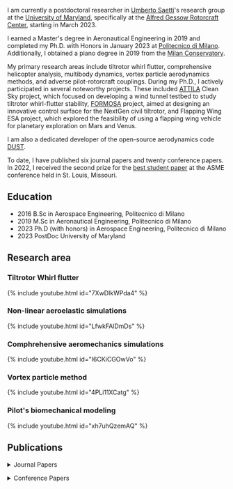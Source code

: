 I am currently a postdoctoral researcher in [Umberto Saetti](https://umbertosaetti.com/)'s research group at the [University of Maryland](https://umd.edu/), specifically at the [Alfred Gessow Rotorcraft Center](http://www.agrc.umd.edu/), starting in March 2023. 

I earned a Master's degree in Aeronautical Engineering in 2019 and completed my Ph.D. with Honors in January 2023 at [Politecnico di Milano](https://www.polimi.it/). Additionally, I obtained a piano degree in 2019 from the [Milan Conservatory](https://www.consmilano.it/).

My primary research areas include tiltrotor whirl flutter, comprehensive helicopter analysis, multibody dynamics, vortex particle aerodynamics methods, and adverse pilot-rotorcraft couplings.
During my Ph.D., I actively participated in several noteworthy projects. 
These included [ATTILA](https://www.attila-project.eu/) Clean Sky project, which focused on developing a wind tunnel testbed to study tiltrotor whirl-flutter stability, [FORMOSA](https://www.formosa-project.eu/) project, aimed at designing an innovative control surface for the NextGen civil tiltrotor, and Flapping Wing ESA project, which explored the feasibility of using a flapping wing vehicle for planetary exploration on Mars and Venus.

I am also a dedicated developer of the open-source aerodynamics code [DUST](https://public.gitlab.polimi.it/DAER/dust). 

To date, I have published six journal papers and twenty conference papers. In 2022, I received the second prize for the [best student paper](https://www.aero.polimi.it/it/magazine/asme-idetc-msndc-alessandro-cocco-awarded-second-best-student-paper) at the ASME conference held in St. Louis, Missouri.

## Education 
- 2016 B.Sc in Aerospace Engineering, Politecnico di Milano
- 2019 M.Sc in Aeronautical Engineering, Politecnico di Milano
- 2023 Ph.D (with honors) in Aerospace Engineering, Politecnico di Milano 
- 2023 PostDoc University of Maryland

## Research area 
### Tiltrotor Whirl flutter

{% include youtube.html id="7XwDIkWPda4" %} 


 
### Non-linear aeroelastic simulations

{% include youtube.html id="LfwkFAlDmDs" %} 



### Comphrehensive aeromechanics simulations

{% include youtube.html id="I6CKiCGOwVo" %} 


### Vortex particle method 

{% include youtube.html id="4PLi11XCatg" %} 


### Pilot's biomechanical modeling 

{% include youtube.html id="xh7uhQzemAQ" %} 


## Publications 
<p>
<details>

  <summary markdown="span">Journal Papers</summary>

- Tamer, Aykut; Zanoni, Andrea; Muscarello, Vincenzo; <b>Cocco, Alessandro</b>; Quaranta, Giuseppe; Masarati, Pierangelo;  <i>Biodynamic modeling techniques for rotorcraft comfort evaluation</i> Aerotecnica Missili & Spazio 98  147-158 2019 Springer International Publishing, <a href="https://re.public.polimi.it/bitstream/11311/1091208/4/TAMEA_OA_02-19.pdf"><b>[PDF]</b></a><br><br>

- Zanoni, Andrea*; <b>Cocco, Alessandro</b>*; Masarati, Pierangelo;  <i>Multibody dynamics analysis of the human upper body for rotorcraft–pilot interaction</i> Nonlinear dynamics 102  1517-1539 2020 Springer Netherlands, <a href="https://link.springer.com/content/pdf/10.1007/s11071-020-06005-7.pdf?pdf=button"><b>[PDF]</b></a><br><br>

- Tamer, Aykut; Zanoni, Andrea; <b>Cocco, Alessandro</b>; Masarati, Pierangelo;  <i>A generalized index for the assessment of helicopter pilot vibration exposure</i> Vibration 4 1 133-150 2021 MDPI, <a href="https://www.mdpi.com/2571-631X/4/1/12/pdf"><b>[PDF]</b></a><br><br>

- Tamer, Aykut; Zanoni, Andrea; <b>Cocco, Alessandro</b>; Masarati, Pierangelo;  <i>A numerical study of vibration-induced instrument reading capability degradation in helicopter pilots</i> CEAS Aeronautical Journal 12  427-440 2021 Springer Vienna, <a href="https://link.springer.com/content/pdf/10.1007/s13272-021-00516-8.pdf?pdf=button"><b>[PDF]</b></a><br><br>

- Savino, Alberto*; <b>Cocco, Alessandro</b>*; Zanotti, Alex; Tugnoli, Matteo; Masarati, Pierangelo; Muscarello, Vincenzo;  <i>Coupling mid-fidelity aerodynamics and multibody dynamics for the aeroelastic analysis of rotary-wing vehicles</i> Energies 14 21 6979 2021 MDPI, <a href="https://www.mdpi.com/1996-1073/14/21/6979/pdf?version=1635137098
"><b>[PDF]</b></a><br><br>

- <b>Cocco, Alessandro</b>; Mazzetti, Stefano; Masarati, Pierangelo; Hoff, Stefan van’t; Timmerman, Bart;  <i>Numerical Whirl–Flutter analysis of a tiltrotor semi-span wind tunnel model</i> CEAS Aeronautical Journal 13 4 923-938 2022 Springer Vienna, <a href="https://link.springer.com/content/pdf/10.1007/s13272-022-00605-2.pdf?pdf=button
"><b>[PDF]</b></a><br><br>

- Chebac, Riccardo; Vanoni, Fabio; Porta, Alessandro; Campi, Fabrizio; <b>Cocco, Alessandro</b>; Barella, Silvia; Gruttadauria, Andrea;  <i>A multidisciplinary approach to optimizing the mechanical characterization and dismantling of nuclear-grade graphite</i> Carbon Trends 10  100253 2023 Elsevier, <a href="https://www.sciencedirect.com/science/article/pii/S2667056923000081"><b>[PDF]</b></a><br><br>



</details>
</p>
<p>
<details>

  <summary markdown="span">Conference Papers</summary>

- Tamer, A; Zanoni, A; <b>Cocco, A.</b>; Masarati, P., <i>Visual Performance Evaluation Of Helicopter Pilots In Vibrating Cockpit</i>. ASME 2019 International Design Engineering Technical Conferences and Computers and Information in Engineering Conference (IDETC/CIE 2019). <a href="https://watermark.silverchair.com/v006t09a038-detc2019-97525.pdf?token=AQECAHi208BE49Ooan9kkhW_Ercy7Dm3ZL_9Cf3qfKAc485ysgAABMwwggTIBgkqhkiG9w0BBwagggS5MIIEtQIBADCCBK4GCSqGSIb3DQEHATAeBglghkgBZQMEAS4wEQQMxZrNvXkXSz-ZqfhTAgEQgIIEf_Ev-o_DEtoT0P5RthTaWIiWOO88T8VmHKpEW5VSlDHk43WWGx5VE7w9QD9WIL7yLDt0aQKqC9WJVvbviHEzykp6KyMwgVssCZY19Z6UY0Wvi8TilHs28wYEELRU29Mdn13R2pBY0Bj4aoyZgAtpbXeOHwq40_IXvqW5SIhUf7b7wlDYd66OOjZjSrAcDuCvOnXQJlcFQV0v9GEiMWfn1YzwdMFjzJNwsvIMyMTtSc6ZEPPBmxzdLZ_RpAysV64mqxhDNW3EZvvimmKEyBJrVB2G0RbXOyCn8UkRln1y27W8nZBNW74Gop5HNi7CfANptKUb-enWqV2C6F2CU5HoniN6s6ykYArTyKAkMy_fW6644CFEONHgxudRQEeD6M3kx55mT2wwhFh19_e8wMCQRDerTzCHkKFMh3SS25V0Vc552tjmPNKsvS5Sn9eOsClX3ZNhbz6vgZ2djVFww7H7gWQV--JY9Tppom3-8duuGKkNapy_8OPiXxHBNu22GvwxgQ4dJflNTKCN-bcQKJZ834wb_Tsfq-wIMJmxd2s1k8QG3tXHXWmBGNW9qI8wvxCwf-NLzLjc3UtAmksNarO-zEJ0Hcofe7DQzdzz7Dw5xyNlkcZ3Fu7P2POhXj3cBrnlJeh5JPnBopDLcUvi1bnRlf37C8t5CtJucPpb_BF9soK48dZ9lfUiOtGgpwFzRe63WTni7MikBL-nDW2O5ZbjoL5NhL9AUEh9OLQwviURBc0BPiILRjUV284RvLW60jj5mbAHKcL7MGkKchYTX1ZYu_mx6XXMMGillARzjJS98aoftYsNnlxloG5eG7L84AR4nZyR0MbPWLLUf-4qGBXkPhQF0zsF3vXQ-GRPwWDSuYp0HmFAuyxXLpNUHlGEo4CmXlRQQqtTFBttidIlobUbR_L3HxKqMg7ftdR5nXcpb6d3rktXZeIkU8V-XBWIkeJkUlJKKwahF7J5yWCoXd3DTjbTLCyDbmZnE4-2zaMibzIz1ykhzqrYfOA3aX3vkOHLv6x9sSpe_vdn8o4G72uG-dMxb2n1ME_V5CAarlZGB8GzCi0mELy7iS_i_bErAkYdtLl6qU2NQ9gdDSd4HXnRbVEAxq9-TyLqmeOGScgZwZu4luCEf6SFBfnlRWdCPvg9S_Vxdh2gJo1smb8dKqy6tJRymm5nIxu2vGm-cgfuz8UJITExR3a_7ND-dXjfSEZ-mGsHRvBlpkssDv8DCBjCFaJDs3IcOTfwzvyUO5Mjk0O6VzGTRlTTsWNgdGB00JkzSVi4Ixt-aPe4GcEZtuV7Sfd2TRfVDF2w26gUx08BAEEWNvDvT8AOanpQCW-yoPFAMHvASErbg8rc9-zlDwmumLde5Uv8BCHO2EpdFnTKVsZZEJHSLbvo_ihzeM41ElZ5gWpWfUUid3eJ02nmf8ul1LS8PJdn1dT0Z_vxWeE3ABjagxiGQshvqJ8jpaXQxAe4-bA8oklmHAJZ02nVvSMCjua2dw4Uygl-_fPJOlDdiyNsLk6G7tb8qzdJ2mvlb0Zt
"><b>[PDF]</b></a><br><br>

- Tamer, Aykut; Zanoni, Andrea; <b>Cocco, Alessandro</b>; Masarati, Pierangelo; <i>Generalized Measure of Vibration Exposure for Helicopter Pilots</i>.45th European Rotorcraft Forum, Warsaw, Poland, 17-20 September, 2019. <a href="https://re.public.polimi.it/bitstream/11311/1111943/1/TAMEA03-19.pdf"><b>[PDF]</b></a><br><br>

- <b>Cocco, Alessandro</b>; Zanoni, Andrea; Muscarello, Vincenzo; Masarati, Pierangelo; <i>Effects of Flight Controls and Cockpit Layout Design in Rotorcraft-Pilot Couplings: A Computational Approach</i>.  International Design Engineering Technical Conferences and Computers and Information in Engineering Conference. <a href="https://watermark.silverchair.com/v002t02a032-detc2020-22304.pdf?token=AQECAHi208BE49Ooan9kkhW_Ercy7Dm3ZL_9Cf3qfKAc485ysgAABMwwggTIBgkqhkiG9w0BBwagggS5MIIEtQIBADCCBK4GCSqGSIb3DQEHATAeBglghkgBZQMEAS4wEQQMy4P8LM1xm0DN-svsAgEQgIIEf8wUGNfNjk3sxUjZUot7fyK4Gk3VjdkH1U3Niaz2RID1br9hJSU4eZLrrDn15DUsK1-wwkVIZjow90bzVMnr2GdUOAYc4GWfjUlTGxEoG6z15yvmaqjKyhoXEr4lPSPNiocv6i07R-2DkJw9SUItAIJ5FOsJ0zg164Pd0ZoTynuaE3xlQ4meZL4LN6ogc7G_ZLEja0aF1sSUy6b5Ykhzk5xQ0UFYEQczEP7EbXXcrYbfqjPcapPkFnLarMWIIK5MIG1686GwOy1u3HgiIKGfYXEppY2v8yznnMuPmCsR7Fkk9pvYj6ZDD96z_-V8jTCLvadK9_V7JHI9Hyhxse-z6omHRQj6tPlcqtHaEn7Ydqav7KbAduKY4c_B_UMjHBxNo1RRKXHZr1-8qGJNss0NpORKFLBm81sfd85Oya3vFCrX5nygD37MRkli2_DarDjFYMrGDrrRwLqWvCfg-RQBVadaG0KD2HTzaA_K1rOsqZ8B-rvElgkHDMNnKLIWvLwEz80YZmLs93tDA2e7Czryt1ocoTBjPBBWNhCuPGg5_VBzEOObC_H_1hQGlOAkMfZH4ZxDb2L-7KCOAJ7gR4vhijHK71thAaGTYVD2BAXrQpQ-bPAa9nqPIW-BLJ8mPN9WJhG5GJ8u7Z5FL6LwB72vG-_fIN-nWjVwkPL443vA5ZvHu48xocdmwPhc9qOb-Bq93-dwKQVE1SHnv_naWWdSmNYVp_yfi8a3XLHo3FcLM4kGJW9DUqlOtYvSMyvrSJFCEeSGis5RPnh8XH1WCajpeSX70d6EMhplg0laFryiqNRW1tEPyWREDr2UyqeV3NoPCBcWu9dhvnSxMO5FXhCAeepwP-VKb9vsyXA0fd4JmpCTBnhkj_ZFGoxame6nQeF0w8YZUwmn-yATOxJX78ZX3TsPDqHLzO9wyuCtHL5YE-GGlEIKcsRcUcB_-087c8mas73d7oN5rdpoIperSkbwKu9RY3NZlxh7Qx38yamvKV6wt7Ta97KUzazWUbE0VtbUxMg09LJEeUn6S19mcPqciII7kV8y5py6CXJA4Dyb1TUcxYO4YDNEutnKd1ljyNYkSBEoecYQCt3zOX_sTxugPgPPrRairlw9GqReXnglbNskGxt1nhRr1wna_Lbwvx1utRIVDkSgEK_JruiwPC_rKrWU-dEgvRQaYCkTs135-txaKQtRHWdU6WqiwxjUxUSrjn_W6IL5xzgLNm0Sg7cHZbpiix20Ql0kCHaXK6AW0E-oww81yjlaBjPfMAk3pv62sA9zP-2bISIHnWgaeO4P8uFQv6P2E7YCaL766KVrSYxd6u-lYq6MnrFXADZoYkbnORzSw0DrjBBMBF4zowadHUg0vgYfj_vWEnLcC8GO0J7YO9j-4iSUupsfKAeFE0mdWKqBWkNXmT_ruwwRLUBcA5sv5Kg6Wg3q-8kvX3auH-r4YDHrwxoLCKwydbGozy8zdta7XxUdBlkSMOTfEvdKGKHy-YD9N9VOGkJYy13tCRaWO65aa1JvcxSairEoSHA3
"><b>[PDF]</b></a><br><br>

- <b>Cocco, A</b>; Savino, A; Montagnani, D; Tugnoli, M; Guerroni, F; Palazzi, M; Zanoni, A; Zanotti, A; Muscarello, V; <i>Simulation of Tiltrotor Maneuvers by a Coupled Multibody-Mid Fidelity Aerodynamic Solver</i>. 46th European Rotorcraft Forum (ERF 2020). <a href="https://re.public.polimi.it/bitstream/11311/1146478/1/COCCA02-20.pdf"><b>[PDF]</b></a><br><br>

- Guerroni, Federico; <b>Cocco, Alessandro</b>; Zanoni, Andrea; Masarati, Pierangelo; <i> Uncertainty quantification of tiltrotor whirl flutter aeroelastic stability from multibody analysis</i>. 46th European Rotorcraft Forum (ERF 2020). <a href="https://re.public.polimi.it/bitstream/11311/1146547/1/GUERF01-20.pdf"><b>[PDF]</b></a><br><br>

- Zanoni, Andrea; <b>Cocco, Alessandro</b>; Masarati, Pierangelo; <i> Numerical Investigation on the Role of Control Inceptors Layout in Rotorcraft-Pilot Couplings</i>. 77th International Annual Forum Vertical Flight Society.

- <b>Cocco, Alessandro</b>; Savino, Alberto; Zanotti, Alex; Zanoni, Andrea; Masarati, Pierangelo; Muscarello, Vincenzo; <i> Coupled multibody-mid fidelity aerodynamic solver for tiltrotor aeroelastic simulation</i>. 9th International Conference on Computational Methods for Coupled Problems in Science and Engineering, COUPLED PROBLEMS 2021. <a href="https://re.public.polimi.it/bitstream/11311/1177598/1/COCCA01-21.pdf"><b>[PDF]</b></a><br><br>

- <b>Cocco, Alessandro</b>; Mazzetti, Stefano; van’t Hoff, Stefan; Timmerman, Bart; Masarati, Pierangelo; <i> Aeroelastic simulation for stability analysis of a tiltrotor semi-span model</i>. 26th Conference of the Italian Association of Aeronautics and Astronautics (AIDAA 2021).

- <b>Cocco, Alessandro</b>; Masarati, Pierangelo; van’t Hoff, Stefan; Timmerman, Bart; <i> Tiltrotor whirl flutter analysis in support of NGCTR aeroelastic wind tunnel model design</i>. 47th European Rotorcraft Forum (ERF 2021). <a href="https://re.public.polimi.it/bitstream/11311/1183862/1/COCCA03-21.pdf"><b>[PDF]</b></a><br><br>

- Savino, Alberto; <b>Cocco, Alessandro</b>; Zanoni, Andrea; Zanotti, Alex; Muscarello, Vincenzo; <i> A Coupled Multibody-Mid Fidelity Aerodynamic Tool for the Simulation of Tiltrotor Manoeuvres</i>. 47th European Rotorcraft Forum (ERF 2021). <a href="https://re.public.polimi.it/bitstream/11311/1183864/1/SAVIA01-21.pdf"><b>[PDF]</b></a><br><br>

- Marchesoli, D; Garbo, P; <b>Cocco, A</b>; Zanoni, A; <i> The Role of the Short-Range Stiffness in Pilot Biodynamic Response Characterization</i>. 26th Conference of the Italian Association of Aeronautics and Astronautics (AIDAA 2021). <a href="https://www.mdpi.com/1996-1073/14/21/6979"><b>[PDF]</b></a><br><br>

- Savino, A; <b>Cocco, A</b>; Zanoni, A; De Gaspari, A; Zanotti, Alex; Cardoso, J; Carvalhais, D; Muscarello, V; <i> Design and optimization of innovative tiltrotor wing control surfaces through coupled multibody-mid-fidelity aerodynamics simulations</i>. 78th International Annual Forum Vertical Flight Society. <a href="https://www.mdpi.com/1996-1073/14/21/6979"><b>[PDF]</b></a><br><br>

- Zanoni, A; <b>Cocco, A</b>; Marchesoli, D; Talamo, C; Masarati, P; Colombo, F; Kemp, S; Fosco, E; <i> Pilot Biomechanics for the Definition of a Rotorcraft-Pilot Interaction Experiment</i>. 78th International Annual Forum Vertical Flight Society. <a href="https://www.mdpi.com/1996-1073/14/21/6979"><b>[PDF]</b></a><br><br>

- <b>Cocco, Alessandro</b>; Savino, Alberto; Masarati, Pierangelo; <i> Flexible multibody model of a complete tiltrotor for aeroservoelastic analysis</i>. International Design Engineering Technical Conferences and Computers and Information in Engineering Conference. <a href="https://watermark.silverchair.com/v009t09a026-detc2022-89734.pdf?token=AQECAHi208BE49Ooan9kkhW_Ercy7Dm3ZL_9Cf3qfKAc485ysgAABMwwggTIBgkqhkiG9w0BBwagggS5MIIEtQIBADCCBK4GCSqGSIb3DQEHATAeBglghkgBZQMEAS4wEQQMWBHuLzCG1pDeUQVfAgEQgIIEfyyiC1iSHZrGkPWhK9mIyl4JzAh-62rvVluYU6Nl0bVRxvh-khiy5-U73P3PpsrmkN96S23LVG8Bo2iEWtQYinnkX8AVa4RyBZOgI7sTrDyyae4zKM5IwDg-Zj1WiC6-xXttWWyrC6KC8HzNx9lR8jc8NvQnnWdft6kL55msdhQPY6BvqMecL3PeGnRfgGP2sjliFHgyCT1m8ABQ__sVO-UaPew3NTbaC6XpC7_293XgcKYIqff61eFSCrK5bY5_OMnttpz1aFmUB4L935nYqZwpRqcmQWHrrKF7xm-YhdA04xgxpvUX0PsfjdjgXM0RsyTTn0BmAV1vX7Gt21nyU-U5aH1o6W3bXcULASPtQa5nJBqAzxS7AZI_Ci-BL2D4t6abgTeu4JlQV3lN3j49NHMN2MkGl5qJYnD3H7jSxXXLd23Ts-aAv3fgsiGJTWX7D7PUGS0gywHYhCVUHJEVTP8_Krh9DyZP8wYwL7t9r3nxMM84I-8P85jekPW5Pebrf_2t6XUv8n6jn2De1UScIUZbcJztsdEi73hK-5ZM76YddTqHG_ePT4jN3JSXjboU0SO11b4A81fcAM98-NYqMaQmKmjs5i2tjz6Z5Sb7S_D-O2D3W1vkgZaxfKf2cLotaIAmPwAJMcW7wCBDy6IBCdbx2Ot3PtRfr7qSUdEEkngTgWQGk2XqwZ7w9siLYvU9Gx6NtRSlbsIhhLrPH_xRNR_EmyTzDKAv_sS9ACW8W5NkXXMHM9e8sDUCkNj_OV0muGBtkBwMfHR7iwVPlXyExkBOD7R5Kfsw3IN1D71zel7OQDr3rkRSJ7ndG2nulkfE-YSKAmPbtfOqtNk0qHX1nZpkPZ7iL8RiBhPtI2Z8ANs_QiG2O8Giw-EzWBJEvijZqV518G2bXVrY0HYPC6VMgsZdIc-R2KUT2JhkmCeaq7f6Ash0oG8ZYiZVSf2yI4sRIaUMRnNxEKZ32qDrNISKCsKLLZSq1JcJpZ0XUyIo3OkBtKZZlfDl1tecp9IzaKxBZfNK9goazkT-qnDzYLSjU9KtZy1GzLVdqCFJskEUJpXIpdA0u_HT_bCyBkMFOsYasejfSgTyj5JYChLo0LXkLmBL5wegsEDLYHvb1vSLWMOa_v2gPOY3z1KiZSYAIg1XNzO00kNTng8irIJ3UUYjMLdlpUkwpss-sHmO0e4GMfSKhjVr3wLRPKbDiUvXu3C3DkHPJ5LeHLzs54yHqjvnAp2LYGIGkp5YPt4ccttqcGv0mrhLA0Gs2zxUcrtfQcq2jr_eWFKOG_qpXb1vbbMaVnGj-31WDTC7qZBQMbymoLj7veuNA6NpkgjbMFnMvFkjS3XSsK1CxAq7oG-jmZSMV4T4rX-dB_FJrSQNZm1Cf8i8eHYtwGpkv3Hm9cV7a1xG-TQtUEBX0IHZ6gFJVc7v7ScWIdfyXnG6N7IJcH1KCvJIZsV0Ex7aqOLjEb6cfdEeXJpShx_iQmaxZFVENk7c_Lp8MKYh1vkiWYFw3GsmFyIV8qfHcnT0c66gyBZiuL5X"><b>[PDF]</b></a><br><br>

- Cassoni, Gianni; <b>Cocco, Alessandro</b>; Tamer, Aykut; Zanoni, Andrea; Masarati, Pierangelo; <i> Tiltrotor whirl-flutter stability investigation using Lyapunov characteristic exponents and multibody dynamics</i>. 48th European Rotorcraft Forum (ERF 2022). <a href="https://re.public.polimi.it/bitstream/11311/1220940/1/CASSG02-22.pdf"><b>[PDF]</b></a><br><br>

- <b>Cocco, Alessandro</b>; Colli, Andrea; Savino, Alberto; Masarati, Pierangelo; Zanotti, Alex; <i> A non-linear unsteady vortex lattice method for aeroelastic rotor loads evaluation</i>.48th European Rotorcraft Forum (ERF 2022). <a href="https://re.public.polimi.it/bitstream/11311/1220826/1/COCCA04-22.pdf"><b>[PDF]</b></a><br><br>

- Savino, Alberto; <b>Cocco, Alessandro</b>; Zanotti, Alex; Muscarello, Vincenzo; <i> Numerical investigation of wing-propeller aerodynamic interaction through a vortex particle-based aerodynamic solver</i>. 48th European Rotorcraft Forum (ERF 2022). <a href="https://re.public.polimi.it/bitstream/11311/1220823/1/SAVIA02-22.pdf"><b>[PDF]</b></a><br><br>

- <b>Cocco, Alessandro</b>; Savino, Alberto; Zanoni, Andrea; Masarati, Pierangelo; <i>Comprehensive simulation of a complete tiltrotor with pilot-in-the-loop for whirl-flutter stability analysis</i>. 48th European Rotorcraft Forum (ERF 2022). <a href="https://re.public.polimi.it/bitstream/11311/1220824/1/COCCA03-22.pdf"><b>[PDF]</b></a><br><br>

- van't Hoff, Stefan; van Vilsteren, Jelmer; <b>Cocco, Alessandro</b>; Masarati, Pierangelo; <i>Design of a Tiltrotor Semi-Span Wind Tunnel Model for Whirl Flutter Investigations</i>. AIAA Scitech 2023 Forum. <a href="https://re.public.polimi.it/bitstream/11311/1228093/3/VANTS_OA_01-23.pdf"><b>[PDF]</b></a><br><br>

- Saetti, Umberto; <b>Cocco, Alessandro</b>; Manjhi, Ashish K; Horn, Joseph F; <i> Implementation and Linearization of a State-Space Free Wake Model with a Near-Wake Vortex Lattice Model</i>. 79th Vertical Flight Society Annual Forum and Technology Display, FORUM 2023.

</details>
</p>




